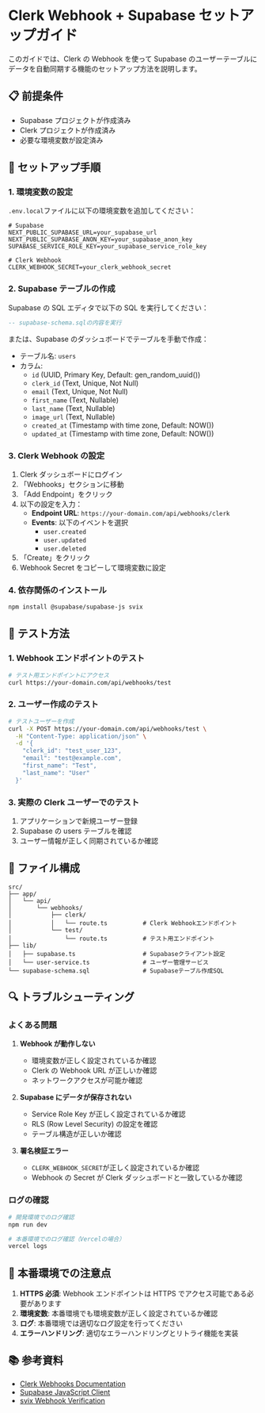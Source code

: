# Clerk Webhook + Supabase セットアップガイド

このガイドでは、Clerk の Webhook を使って Supabase のユーザーテーブルにデータを自動同期する機能のセットアップ方法を説明します。

## 📋 前提条件

- Supabase プロジェクトが作成済み
- Clerk プロジェクトが作成済み
- 必要な環境変数が設定済み

## 🔧 セットアップ手順

### 1. 環境変数の設定

`.env.local`ファイルに以下の環境変数を追加してください：

```env
# Supabase
NEXT_PUBLIC_SUPABASE_URL=your_supabase_url
NEXT_PUBLIC_SUPABASE_ANON_KEY=your_supabase_anon_key
SUPABASE_SERVICE_ROLE_KEY=your_supabase_service_role_key

# Clerk Webhook
CLERK_WEBHOOK_SECRET=your_clerk_webhook_secret
```

### 2. Supabase テーブルの作成

Supabase の SQL エディタで以下の SQL を実行してください：

```sql
-- supabase-schema.sqlの内容を実行
```

または、Supabase のダッシュボードでテーブルを手動で作成：

- テーブル名: `users`
- カラム:
  - `id` (UUID, Primary Key, Default: gen_random_uuid())
  - `clerk_id` (Text, Unique, Not Null)
  - `email` (Text, Unique, Not Null)
  - `first_name` (Text, Nullable)
  - `last_name` (Text, Nullable)
  - `image_url` (Text, Nullable)
  - `created_at` (Timestamp with time zone, Default: NOW())
  - `updated_at` (Timestamp with time zone, Default: NOW())

### 3. Clerk Webhook の設定

1. Clerk ダッシュボードにログイン
2. 「Webhooks」セクションに移動
3. 「Add Endpoint」をクリック
4. 以下の設定を入力：
   - **Endpoint URL**: `https://your-domain.com/api/webhooks/clerk`
   - **Events**: 以下のイベントを選択
     - `user.created`
     - `user.updated`
     - `user.deleted`
5. 「Create」をクリック
6. Webhook Secret をコピーして環境変数に設定

### 4. 依存関係のインストール

```bash
npm install @supabase/supabase-js svix
```

## 🧪 テスト方法

### 1. Webhook エンドポイントのテスト

```bash
# テスト用エンドポイントにアクセス
curl https://your-domain.com/api/webhooks/test
```

### 2. ユーザー作成のテスト

```bash
# テストユーザーを作成
curl -X POST https://your-domain.com/api/webhooks/test \
  -H "Content-Type: application/json" \
  -d '{
    "clerk_id": "test_user_123",
    "email": "test@example.com",
    "first_name": "Test",
    "last_name": "User"
  }'
```

### 3. 実際の Clerk ユーザーでのテスト

1. アプリケーションで新規ユーザー登録
2. Supabase の users テーブルを確認
3. ユーザー情報が正しく同期されているか確認

## 📁 ファイル構成

```
src/
├── app/
│   └── api/
│       └── webhooks/
│           ├── clerk/
│           │   └── route.ts          # Clerk Webhookエンドポイント
│           └── test/
│               └── route.ts          # テスト用エンドポイント
├── lib/
│   ├── supabase.ts                   # Supabaseクライアント設定
│   └── user-service.ts               # ユーザー管理サービス
└── supabase-schema.sql               # Supabaseテーブル作成SQL
```

## 🔍 トラブルシューティング

### よくある問題

1. **Webhook が動作しない**

   - 環境変数が正しく設定されているか確認
   - Clerk の Webhook URL が正しいか確認
   - ネットワークアクセスが可能か確認

2. **Supabase にデータが保存されない**

   - Service Role Key が正しく設定されているか確認
   - RLS (Row Level Security) の設定を確認
   - テーブル構造が正しいか確認

3. **署名検証エラー**
   - `CLERK_WEBHOOK_SECRET`が正しく設定されているか確認
   - Webhook の Secret が Clerk ダッシュボードと一致しているか確認

### ログの確認

```bash
# 開発環境でのログ確認
npm run dev

# 本番環境でのログ確認（Vercelの場合）
vercel logs
```

## 🚀 本番環境での注意点

1. **HTTPS 必須**: Webhook エンドポイントは HTTPS でアクセス可能である必要があります
2. **環境変数**: 本番環境でも環境変数が正しく設定されているか確認
3. **ログ**: 本番環境では適切なログ設定を行ってください
4. **エラーハンドリング**: 適切なエラーハンドリングとリトライ機能を実装

## 📚 参考資料

- [Clerk Webhooks Documentation](https://clerk.com/docs/webhooks)
- [Supabase JavaScript Client](https://supabase.com/docs/reference/javascript)
- [svix Webhook Verification](https://docs.svix.com/receiving/verifying-payloads/why)

